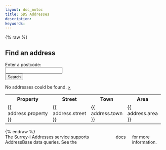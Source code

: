 ```yaml
---
layout: doc_notoc
title: SDS Addresses
description: 
keywords: 
---
```


{% raw %}
<section ng-app="addressesApp" class="addresses-app">
  <div ng-controller="AddressesController as ctl">
    <h2>Find an address</h2>
    <form ng-submit="addressSearch(item, $event)" class="addresses-form">
      <label>Enter a postcode:</label>
      <div class="input-group row">
        <div class="columns large-9">
          <div class="row collapse">
            <div class="columns small-9">
              <input type="text" name="address_search" ng-model="addresses.search"/>
            </div>
            <div class="columns small-3">
              <button class="button postfix" ng-click="addressSearch(item, $event)">Search</button>
            </div>
          </div>
        </div>
      </div>
    </form>
    <div ng-cloak>
      <div class="columns large-9">
        <div ng-show="addresses.isShowMessage" data-alert class="alert-box warning round">
          No addresses could be found.
          <a href="#" class="close">&times;</a>
        </div>
      </div>
      <table ng-show="addresses.data.length > 0">
        <tr>
          <th>Property</th>
          <th>Street</th>
          <th>Town</th>
          <th>Area</th>
          <th>Postcode</th>
          <th>UPRN</th>
        </tr>
        <tr ng-repeat="address in addresses.data">
          <td>{{ address.property }}</td>
          <td>{{ address.street }}</td>
          <td>{{ address.town }}</td>
          <td>{{ address.area }}</td>
          <td>{{ address.postcode }}</td>
          <td>{{ address.uprn }}</td>
        </tr>
      </table>
    </div>
  </div>
</section>
{% endraw %}


<div class="columns large-9">
The Surrey-i Addresses service supports AddressBase data queries. See the <a href="{{ site.baseurl }}/documentation.html">docs</a> for more information.
</div>
